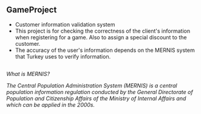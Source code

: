 ## GameProject
* Customer information validation system
* This project is for checking the correctness of the client's information when registering for a game. Also to assign a special discount to the customer.
* The accuracy of the user's information depends on the MERNIS system that Turkey uses to verify information.

##
*What is MERNIS?* 

*The Central Population Administration System (MERNIS) is a central population information regulation conducted by the General Directorate of Population
and Citizenship Affairs of the Ministry of Internal Affairs and which can be applied in the 2000s.*
